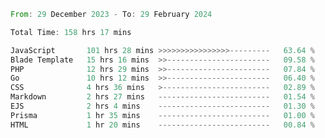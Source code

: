 
<!--START_SECTION:waka-->

```rust
From: 29 December 2023 - To: 29 February 2024

Total Time: 158 hrs 17 mins

JavaScript       101 hrs 28 mins >>>>>>>>>>>>>>>>---------   63.64 %
Blade Template   15 hrs 16 mins  >>-----------------------   09.58 %
PHP              12 hrs 29 mins  >>-----------------------   07.84 %
Go               10 hrs 12 mins  >>-----------------------   06.40 %
CSS              4 hrs 36 mins   >------------------------   02.89 %
Markdown         2 hrs 27 mins   -------------------------   01.54 %
EJS              2 hrs 4 mins    -------------------------   01.30 %
Prisma           1 hr 35 mins    -------------------------   01.00 %
HTML             1 hr 20 mins    -------------------------   00.84 %
```

<!--END_SECTION:waka-->
<!---
Abedmuh/Abedmuh is a ✨ special ✨ repository because its `README.md` (this file) appears on your GitHub profile.
You can click the Preview link to take a look at your changes.
--->
